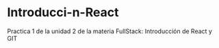 # Introducci-n-React
Practica 1 de la unidad 2 de la materia FullStack: Introducción de React  y GIT
